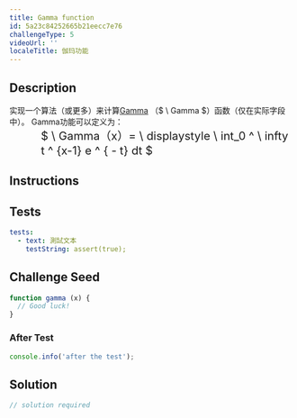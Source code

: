 ```yaml
---
title: Gamma function
id: 5a23c84252665b21eecc7e76
challengeType: 5
videoUrl: ''
localeTitle: 伽玛功能
---
```


## Description
<section id="description">实现一个算法（或更多）来计算<a href="https://en.wikipedia.org/wiki/Gamma function">Gamma</a> （$ \ Gamma $）函数（仅在实际字段中）。 Gamma功能可以定义为： <div style="padding-left: 4em;"> <big><big>$ \ Gamma（x）= \ displaystyle \ int_0 ^ \ infty t ^ {x-1} e ^ { -  t} dt $</big></big> </div></section>

## Instructions
<section id="instructions">
</section>

## Tests
<section id='tests'>

```yml
tests:
  - text: 測試文本
    testString: assert(true);

```

</section>

## Challenge Seed
<section id='challengeSeed'>

<div id='js-seed'>

```js
function gamma (x) {
  // Good luck!
}

```

</div>


### After Test
<div id='js-teardown'>

```js
console.info('after the test');
```

</div>

</section>

## Solution
<section id='solution'>

```js
// solution required
```
</section>
